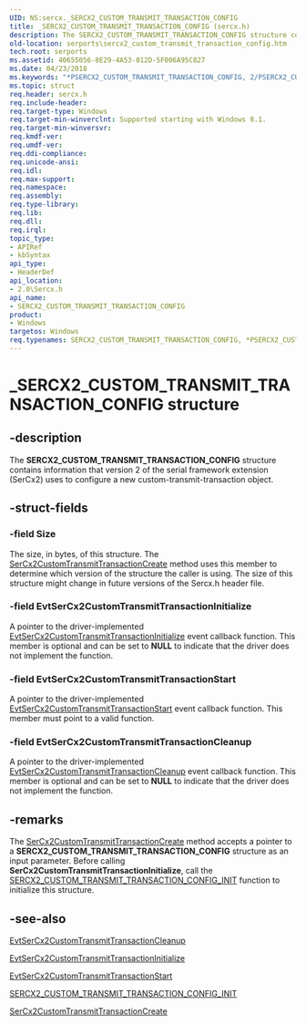 ```yaml
---
UID: NS:sercx._SERCX2_CUSTOM_TRANSMIT_TRANSACTION_CONFIG
title: _SERCX2_CUSTOM_TRANSMIT_TRANSACTION_CONFIG (sercx.h)
description: The SERCX2_CUSTOM_TRANSMIT_TRANSACTION_CONFIG structure contains information that version 2 of the serial framework extension (SerCx2) uses to configure a new custom-transmit-transaction object.
old-location: serports\sercx2_custom_transmit_transaction_config.htm
tech.root: serports
ms.assetid: 40655056-8E29-4A53-812D-5F006A95C827
ms.date: 04/23/2018
ms.keywords: "*PSERCX2_CUSTOM_TRANSMIT_TRANSACTION_CONFIG, 2/PSERCX2_CUSTOM_TRANSMIT_TRANSACTION_CONFIG, 2/SERCX2_CUSTOM_TRANSMIT_TRANSACTION_CONFIG, PSERCX2_CUSTOM_TRANSMIT_TRANSACTION_CONFIG, PSERCX2_CUSTOM_TRANSMIT_TRANSACTION_CONFIG structure pointer [Serial Ports], SERCX2_CUSTOM_TRANSMIT_TRANSACTION_CONFIG, SERCX2_CUSTOM_TRANSMIT_TRANSACTION_CONFIG structure [Serial Ports], _SERCX2_CUSTOM_TRANSMIT_TRANSACTION_CONFIG, serports.sercx2_custom_transmit_transaction_config"
ms.topic: struct
req.header: sercx.h
req.include-header: 
req.target-type: Windows
req.target-min-winverclnt: Supported starting with Windows 8.1.
req.target-min-winversvr: 
req.kmdf-ver: 
req.umdf-ver: 
req.ddi-compliance: 
req.unicode-ansi: 
req.idl: 
req.max-support: 
req.namespace: 
req.assembly: 
req.type-library: 
req.lib: 
req.dll: 
req.irql: 
topic_type:
- APIRef
- kbSyntax
api_type:
- HeaderDef
api_location:
- 2.0\Sercx.h
api_name:
- SERCX2_CUSTOM_TRANSMIT_TRANSACTION_CONFIG
product:
- Windows
targetos: Windows
req.typenames: SERCX2_CUSTOM_TRANSMIT_TRANSACTION_CONFIG, *PSERCX2_CUSTOM_TRANSMIT_TRANSACTION_CONFIG
---
```


# _SERCX2_CUSTOM_TRANSMIT_TRANSACTION_CONFIG structure


## -description


The <b>SERCX2_CUSTOM_TRANSMIT_TRANSACTION_CONFIG</b> structure contains information that version 2 of the serial framework extension (SerCx2) uses to configure a new custom-transmit-transaction object.


## -struct-fields




### -field Size

The size, in bytes, of this structure. The <a href="https://docs.microsoft.com/windows-hardware/drivers/ddi/content/sercx/nf-sercx-sercx2customtransmittransactioncreate">SerCx2CustomTransmitTransactionCreate</a> method uses this member to determine which version of the structure the caller is using. The size of this structure might change in future versions of the Sercx.h header file.


### -field EvtSerCx2CustomTransmitTransactionInitialize

A pointer to the driver-implemented <a href="https://docs.microsoft.com/windows-hardware/drivers/ddi/content/sercx/nc-sercx-evt_sercx2_custom_transmit_transaction_initialize">EvtSerCx2CustomTransmitTransactionInitialize</a> event callback function. This member is optional and can be set to <b>NULL</b> to indicate that the driver does not implement the function.


### -field EvtSerCx2CustomTransmitTransactionStart

A pointer to the driver-implemented <a href="https://docs.microsoft.com/windows-hardware/drivers/ddi/content/sercx/nc-sercx-evt_sercx2_custom_transmit_transaction_start">EvtSerCx2CustomTransmitTransactionStart</a> event callback function. This member must point to a valid function.


### -field EvtSerCx2CustomTransmitTransactionCleanup

A pointer to the driver-implemented <a href="https://docs.microsoft.com/windows-hardware/drivers/ddi/content/sercx/nc-sercx-evt_sercx2_custom_transmit_transaction_cleanup">EvtSerCx2CustomTransmitTransactionCleanup</a> event callback function. This member is optional and can be set to <b>NULL</b> to indicate that the driver does not implement the function.


## -remarks



The <a href="https://docs.microsoft.com/windows-hardware/drivers/ddi/content/sercx/nf-sercx-sercx2customtransmittransactioncreate">SerCx2CustomTransmitTransactionCreate</a> method accepts a pointer to a <b>SERCX2_CUSTOM_TRANSMIT_TRANSACTION_CONFIG</b> structure as an input parameter. Before calling <b>SerCx2CustomTransmitTransactionInitialize</b>, call the <a href="https://docs.microsoft.com/windows-hardware/drivers/ddi/content/sercx/nf-sercx-sercx2_custom_transmit_transaction_config_init">SERCX2_CUSTOM_TRANSMIT_TRANSACTION_CONFIG_INIT</a> function to initialize this structure.




## -see-also




<a href="https://docs.microsoft.com/windows-hardware/drivers/ddi/content/sercx/nc-sercx-evt_sercx2_custom_transmit_transaction_cleanup">EvtSerCx2CustomTransmitTransactionCleanup</a>



<a href="https://docs.microsoft.com/windows-hardware/drivers/ddi/content/sercx/nc-sercx-evt_sercx2_custom_transmit_transaction_initialize">EvtSerCx2CustomTransmitTransactionInitialize</a>



<a href="https://docs.microsoft.com/windows-hardware/drivers/ddi/content/sercx/nc-sercx-evt_sercx2_custom_transmit_transaction_start">EvtSerCx2CustomTransmitTransactionStart</a>



<a href="https://docs.microsoft.com/windows-hardware/drivers/ddi/content/sercx/nf-sercx-sercx2_custom_transmit_transaction_config_init">SERCX2_CUSTOM_TRANSMIT_TRANSACTION_CONFIG_INIT</a>



<a href="https://docs.microsoft.com/windows-hardware/drivers/ddi/content/sercx/nf-sercx-sercx2customtransmittransactioncreate">SerCx2CustomTransmitTransactionCreate</a>
 

 

